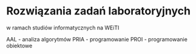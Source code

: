 # Rozwiązania zadań laboratoryjnych
w ramach studiów informatycznych na WEiTI

AAL - analiza algorytmów
PRIA - programowanie
PROI - programowanie obiektowe